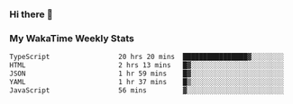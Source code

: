 ### Hi there 👋

<!--
**royschrauwen/royschrauwen** is a ✨ _special_ ✨ repository because its `README.md` (this file) appears on your GitHub profile.

Here are some ideas to get you started:

- 🔭 I’m currently working on ...
- 🌱 I’m currently learning ...
- 👯 I’m looking to collaborate on ...
- 🤔 I’m looking for help with ...
- 💬 Ask me about ...
- 📫 How to reach me: ...
- 😄 Pronouns: ...
- ⚡ Fun fact: ...
-->


### My WakaTime Weekly Stats
<!--START_SECTION:waka-->

```txt
TypeScript                 20 hrs 20 mins  ████████████████▓░░░░░░░░   66.27 %
HTML                       2 hrs 13 mins   █▓░░░░░░░░░░░░░░░░░░░░░░░   07.23 %
JSON                       1 hr 59 mins    █▓░░░░░░░░░░░░░░░░░░░░░░░   06.49 %
YAML                       1 hr 37 mins    █▒░░░░░░░░░░░░░░░░░░░░░░░   05.31 %
JavaScript                 56 mins         ▓░░░░░░░░░░░░░░░░░░░░░░░░   03.06 %
```

<!--END_SECTION:waka-->
